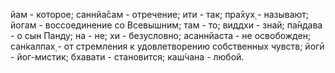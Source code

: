йам - которое; саннйа̄сам - отречение; ити - так; пра̄хух̣ - называют; йогам - воссоединение со Всевышним; там - то; виддхи - знай; па̄н̣д̣ава - о сын Панду; на - не; хи - безусловно; асаннйаста - не освобожден; сан̇калпах̣ - от стремления к удовлетворению собственных чувств; йогӣ - йог-мистик; бхавати - становится; каш́чана - любой.